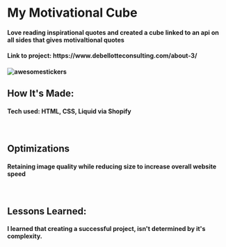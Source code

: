 <h1> My Motivational Cube </h1>
<h4>Love reading inspirational quotes and created a cube linked to an api on all sides that gives motivaltional quotes</h4>
<h4>Link to project: https://www.debellotteconsulting.com/about-3/<h4>
<img src="https://static.wixstatic.com/media/9c9835_bdb8d45b02014839908094dc709db67e~mv2.png/v1/crop/x_14,y_0,w_2257,h_1522/fill/w_982,h_662,al_c,q_90,usm_0.66_1.00_0.01,enc_auto/Screen%20Shot%202022-04-17%20at%203_53_57%20PM.png" alt='awesomestickers'>
 <br>
<h2>How It's Made:</h2>
<h4>Tech used: HTML, CSS, Liquid via Shopify</h4>
 <br>
<h2>Optimizations</h2>
<h4>Retaining image quality while reducing size to increase overall website speed</h4>
<br>
<h2>Lessons Learned:</h2>
<h4>I learned that creating a successful project, isn't determined by it's complexity.</h4>
